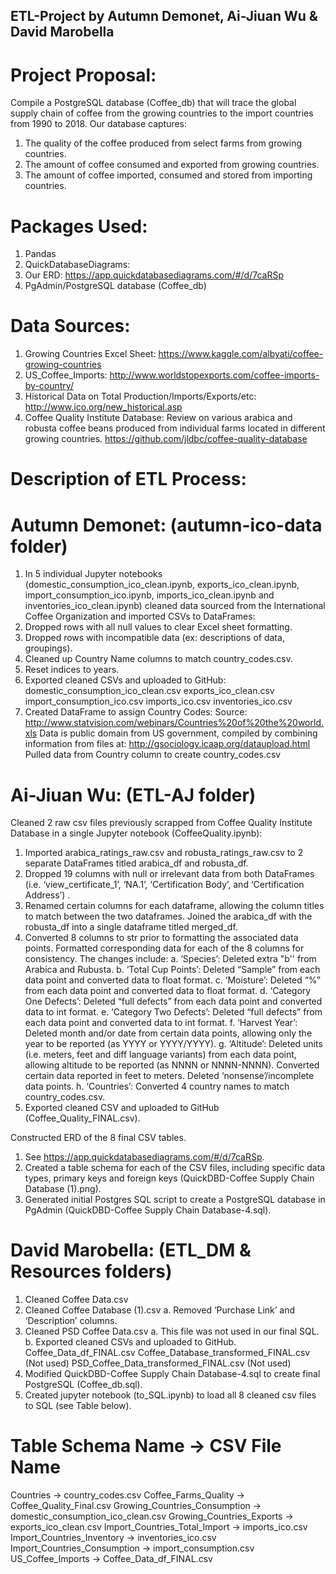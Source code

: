 ## ETL-Project by Autumn Demonet, Ai-Jiuan Wu & David Marobella ##

# Project Proposal:
Compile a PostgreSQL database (Coffee_db) that will trace the global supply chain of coffee from the growing countries to the import countries from 1990 to 2018.  Our database captures:
  1. The quality of the coffee produced from select farms from growing countries.
  2. The amount of coffee consumed and exported from growing countries.
  3. The amount of coffee imported, consumed and stored from importing countries. 

# Packages Used:
1. Pandas
2. QuickDatabaseDiagrams:
3. Our ERD: https://app.quickdatabasediagrams.com/#/d/7caRSp
4. PgAdmin/PostgreSQL database (Coffee_db)

# Data Sources:
1. Growing Countries Excel Sheet: https://www.kaggle.com/albyati/coffee-growing-countries
2. US_Coffee_Imports: http://www.worldstopexports.com/coffee-imports-by-country/ 
3. Historical Data on Total Production/Imports/Exports/etc: http://www.ico.org/new_historical.asp
4. Coffee Quality Institute Database: Review on various arabica and robusta coffee beans produced from individual farms located in different growing countries.  https://github.com/jldbc/coffee-quality-database

# Description of ETL Process:

# Autumn Demonet: (autumn-ico-data folder)
1. In 5 individual Jupyter notebooks (domestic_consumption_ico_clean.ipynb, exports_ico_clean.ipynb, import_consumption_ico.ipynb, imports_ico_clean.ipynb and inventories_ico_clean.ipynb) cleaned data sourced from the International Coffee Organization and imported CSVs to DataFrames:
2. Dropped rows with all null values to clear Excel sheet formatting.
3. Dropped rows with incompatible data (ex: descriptions of data, groupings).
4. Cleaned up Country Name columns to match country_codes.csv.
5. Reset indices to years.
6. Exported cleaned CSVs and uploaded to GitHub:
  domestic_consumption_ico_clean.csv
  exports_ico_clean.csv
  import_consumption_ico.csv
  imports_ico.csv
  inventories_ico.csv
7. Created DataFrame to assign Country Codes:
  Source: http://www.statvision.com/webinars/Countries%20of%20the%20world.xls 
  Data is public domain from US government, compiled by combining information from files at: http://gsociology.icaap.org/dataupload.html
  Pulled data from Country column to create country_codes.csv

# Ai-Jiuan Wu: (ETL-AJ folder)
Cleaned 2 raw csv files previously scrapped from Coffee Quality Institute Database in a single Jupyter notebook (CoffeeQuality.ipynb):
1. Imported arabica_ratings_raw.csv and robusta_ratings_raw.csv to 2 separate DataFrames titled arabica_df and robusta_df.  
2. Dropped 19 columns with null or irrelevant data from both DataFrames (i.e. ‘view_certificate_1’, ‘NA.1’, ‘Certification Body’, and ‘Certification Address’) .
3. Renamed certain columns for each dataframe, allowing the column titles to match between the two dataframes.   Joined the arabica_df with the robusta_df into a single dataframe titled merged_df.
4. Converted 8 columns to str prior to formatting the associated data points.  Formatted corresponding data for each of the 8 columns for consistency.  The changes include:
 a. ‘Species’: Deleted extra "b'' from Arabica and Rubusta.
 b. ‘Total Cup Points’: Deleted “Sample” from each data point and converted data to float format.
 c. ‘Moisture’: Deleted “%” from each data point and converted data to float format.
 d. ‘Category One Defects’: Deleted “full defects” from each data point and converted data to int format.
 e. ‘Category Two Defects’: Deleted “full defects” from each data point and converted data to int format.
 f. ‘Harvest Year’: Deleted month and/or date from certain data points, allowing only the year to be reported (as YYYY or YYYY/YYYY).
 g. ‘Altitude’: Deleted units (i.e. meters, feet and diff language variants) from each data point, allowing altitude to be reported (as NNNN or NNNN-NNNN).           Converted certain data reported in feet to meters.  Deleted ‘nonsense’/incomplete data points.
 h. ‘Countries’: Converted 4 country names to match country_codes.csv.
5. Exported cleaned CSV  and uploaded to GitHub (Coffee_Quality_FINAL.csv).

Constructed ERD of the 8 final CSV tables.
1. See https://app.quickdatabasediagrams.com/#/d/7caRSp.
2. Created a table schema for each of the CSV files, including specific data types, primary keys and foreign keys (QuickDBD-Coffee Supply Chain Database (1).png).
3. Generated initial Postgres SQL script to create a PostgreSQL database in PgAdmin (QuickDBD-Coffee Supply Chain Database-4.sql).

# David Marobella: (ETL_DM  & Resources folders)
1. Cleaned Coffee Data.csv
2. Cleaned Coffee Database (1).csv
   a. Removed ‘Purchase Link’ and ‘Description’ columns.
3. Cleaned PSD Coffee Data.csv 
   a. This file was not used in our final SQL.
   b. Exported cleaned CSVs and uploaded to GitHub.
      Coffee_Data_df_FINAL.csv
      Coffee_Database_transformed_FINAL.csv (Not used)
      PSD_Coffee_Data_transformed_FINAL.csv (Not used)
4. Modified QuickDBD-Coffee Supply Chain Database-4.sql to create final PostgreSQL (Coffee_db.sql).
5. Created jupyter notebook (to_SQL.ipynb) to load all 8 cleaned csv files to SQL (see Table below).


# Table Schema Name -> CSV File Name
  Countries -> country_codes.csv
  Coffee_Farms_Quality -> Coffee_Quality_Final.csv
  Growing_Countries_Consumption -> domestic_consumption_ico_clean.csv
  Growing_Countries_Exports -> exports_ico_clean.csv
  Import_Countries_Total_Import -> imports_ico.csv
  Import_Countries_Inventory -> inventories_ico.csv
  Import_Countries_Consumption -> import_consumption.csv
  US_Coffee_Imports -> Coffee_Data_df_FINAL.csv



